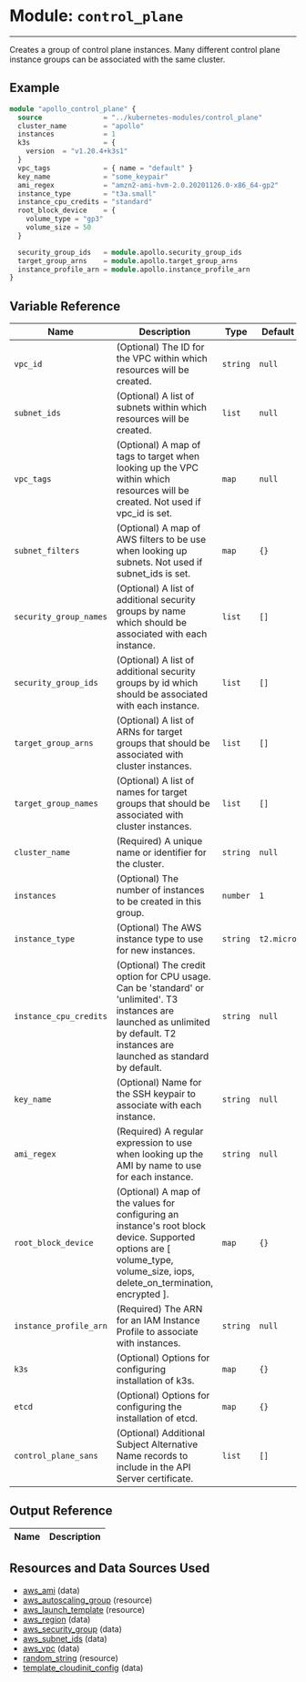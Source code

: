 # Module: `control_plane`

---

Creates a group of control plane instances.  Many different control plane instance groups can be associated with the same cluster.

## Example

```terraform
module "apollo_control_plane" {
  source               = "../kubernetes-modules/control_plane"
  cluster_name         = "apollo"
  instances            = 1
  k3s                  = {
    version  = "v1.20.4+k3s1"
  }
  vpc_tags             = { name = "default" }
  key_name             = "some_keypair"
  ami_regex            = "amzn2-ami-hvm-2.0.20201126.0-x86_64-gp2"
  instance_type        = "t3a.small"
  instance_cpu_credits = "standard"
  root_block_device    = {
    volume_type = "gp3"
    volume_size = 50
  }

  security_group_ids   = module.apollo.security_group_ids
  target_group_arns    = module.apollo.target_group_arns
  instance_profile_arn = module.apollo.instance_profile_arn
}
```

## Variable Reference
| Name | Description | Type | Default |
|------|-------------|------|---------|
| `vpc_id` | (Optional) The ID for the VPC within which resources will be created. | `string` | `null` |
| `subnet_ids` | (Optional) A list of subnets within which resources will be created. | `list` | `null` |
| `vpc_tags` | (Optional) A map of tags to target when looking up the VPC within which resources will be created.  Not used if vpc_id is set. | `map` | `null` |
| `subnet_filters` | (Optional) A map of AWS filters to be use when looking up subnets.  Not used if subnet_ids is set. | `map` | `{}` |
| `security_group_names` | (Optional) A list of additional security groups by name which should be associated with each instance. | `list` | `[]` |
| `security_group_ids` | (Optional) A list of additional security groups by id which should be associated with each instance. | `list` | `[]` |
| `target_group_arns` | (Optional) A list of ARNs for target groups that should be associated with cluster instances. | `list` | `[]` |
| `target_group_names` | (Optional) A list of names for target groups that should be associated with cluster instances. | `list` | `[]` |
| `cluster_name` | (Required) A unique name or identifier for the cluster. | `string` | `null` |
| `instances` | (Optional) The number of instances to be created in this group. | `number` | `1` |
| `instance_type` | (Optional) The AWS instance type to use for new instances. | `string` | `t2.micro` |
| `instance_cpu_credits` | (Optional) The credit option for CPU usage. Can be 'standard' or 'unlimited'. T3 instances are launched as unlimited by default. T2 instances are launched as standard by default. | `string` | `null` |
| `key_name` | (Optional) Name for the SSH keypair to associate with each instance. | `string` | `null` |
| `ami_regex` | (Required) A regular expression to use when looking up the AMI by name to use for each instance. | `string` | `null` |
| `root_block_device` | (Optional) A map of the values for configuring an instance's root block device.  Supported options are [ volume_type, volume_size, iops, delete_on_termination, encrypted ]. | `map` | `{}` |
| `instance_profile_arn` | (Required) The ARN for an IAM Instance Profile to associate with instances. | `string` | `null` |
| `k3s` | (Optional) Options for configuring installation of k3s. | `map` | `{}` |
| `etcd` | (Optional) Options for configuring the installation of etcd. | `map` | `{}` |
| `control_plane_sans` | (Optional) Additional Subject Alternative Name records to include in the API Server certificate. | `list` | `[]` |

## Output Reference
| Name | Description |
|------|-------------|


## Resources and Data Sources Used
* [aws_ami](https://registry.terraform.io/providers/hashicorp/aws/latest/docs/data-sources/ami) (data)
* [aws_autoscaling_group](https://registry.terraform.io/providers/hashicorp/aws/latest/docs/resources/autoscaling_group) (resource)
* [aws_launch_template](https://registry.terraform.io/providers/hashicorp/aws/latest/docs/resources/launch_template) (resource)
* [aws_region](https://registry.terraform.io/providers/hashicorp/aws/latest/docs/data-sources/region) (data)
* [aws_security_group](https://registry.terraform.io/providers/hashicorp/aws/latest/docs/data-sources/security_group) (data)
* [aws_subnet_ids](https://registry.terraform.io/providers/hashicorp/aws/latest/docs/data-sources/subnet_ids) (data)
* [aws_vpc](https://registry.terraform.io/providers/hashicorp/aws/latest/docs/data-sources/vpc) (data)
* [random_string](https://registry.terraform.io/providers/hashicorp/random/latest/docs/resources/string) (resource)
* [template_cloudinit_config](https://registry.terraform.io/providers/hashicorp/template/latest/docs/data-sources/cloudinit_config) (data)

